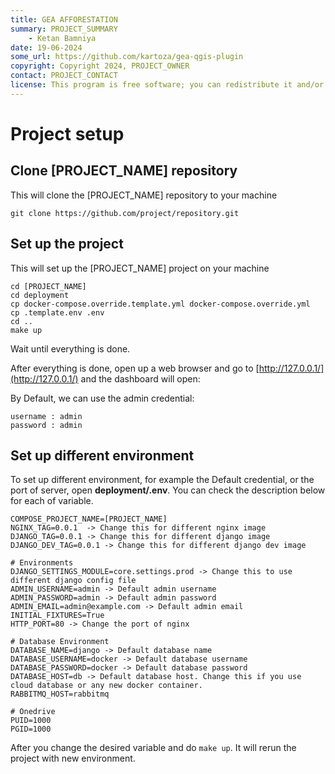```yaml
---
title: GEA AFFORESTATION
summary: PROJECT_SUMMARY
    - Ketan Bamniya
date: 19-06-2024
some_url: https://github.com/kartoza/gea-qgis-plugin
copyright: Copyright 2024, PROJECT_OWNER
contact: PROJECT_CONTACT
license: This program is free software; you can redistribute it and/or modify it under the terms of the GNU Affero General Public License as published by the Free Software Foundation; either version 3 of the License, or (at your option) any later version.
---
```


# Project setup
<!-- This needs to be changed per project -->

## Clone [PROJECT_NAME] repository

This will clone the [PROJECT_NAME] repository to your machine
```
git clone https://github.com/project/repository.git
```
<!-- Change this to project repository -->

## Set up the project

This will set up the [PROJECT_NAME] project on your machine

```
cd [PROJECT_NAME]
cd deployment
cp docker-compose.override.template.yml docker-compose.override.yml
cp .template.env .env
cd ..
make up
```

Wait until everything is done.

After everything is done, open up a web browser and go to [http://127.0.0.1/](http://127.0.0.1/) and the dashboard will open:

By Default, we can use the admin credential:

```
username : admin
password : admin
```

## Set up different environment

To set up different environment, for example the Default credential, or the port of server, open **deployment/.env**.
You can check the description below for each of variable.

```
COMPOSE_PROJECT_NAME=[PROJECT_NAME]
NGINX_TAG=0.0.1  -> Change this for different nginx image
DJANGO_TAG=0.0.1 -> Change this for different django image
DJANGO_DEV_TAG=0.0.1 -> Change this for different django dev image

# Environments
DJANGO_SETTINGS_MODULE=core.settings.prod -> Change this to use different django config file
ADMIN_USERNAME=admin -> Default admin username 
ADMIN_PASSWORD=admin -> Default admin password
ADMIN_EMAIL=admin@example.com -> Default admin email
INITIAL_FIXTURES=True
HTTP_PORT=80 -> Change the port of nginx

# Database Environment
DATABASE_NAME=django -> Default database name
DATABASE_USERNAME=docker -> Default database username
DATABASE_PASSWORD=docker -> Default database password
DATABASE_HOST=db -> Default database host. Change this if you use cloud database or any new docker container.
RABBITMQ_HOST=rabbitmq

# Onedrive
PUID=1000
PGID=1000
```

After you change the desired variable and do `make up`. It will rerun the project with new environment.
